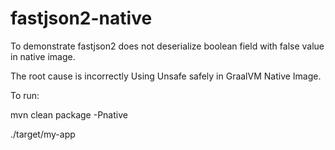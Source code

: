 # fastjson2-native

To demonstrate fastjson2 does not deserialize boolean field with false value in native image.

The root cause is incorrectly Using Unsafe safely in GraalVM Native Image.

To run:

mvn clean package -Pnative

./target/my-app
